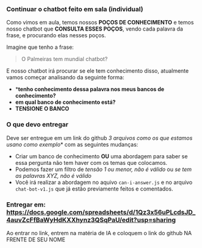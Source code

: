 ### Continuar o chatbot feito em sala (individual)

Como vimos em aula, temos nossos **POÇOS DE CONHECIMENTO** e temos nosso chatbot que **CONSULTA ESSES POÇOS**, vendo cada palavra da frase, e procurando elas nesses poços.

Imagine que tenho a frase:
> O Palmeiras tem mundial chatbot?

E nosso chatbot irá procurar se ele tem conhecimento disso, atualmente vamos começar analisando da seguinte forma:
- ***tenho conhecimento dessa palavra nos meus bancos de conhecimento?**
- **em qual banco de conhecimento está?**
- **TENSIONE O BANCO**

### O que devo entregar
Deve ser entregue em um link do github *3 arquivos como os que estamos usano como exemplo** com as seguintes mudanças:
- Criar um banco de conhecimento **OU** uma abordagem para saber se essa pergunta não tem haver com os temas que colocamos.
- Podemos fazer um filtro de *tensão 1 ou menor, não é válido* ou *se tem as palavras XYZ, não é válido*
- Você irá realizar a abordagem no aquivo `can-i-answer.js` e no arquivo `chat-bot-v1.js` que já estão previamente feitos e comentados.

### Entregar em: https://docs.google.com/spreadsheets/d/1Qz3x56uPLcdsJD_4auvZcFfBaWyHdKXXhynz3QSqPaU/edit?usp=sharing
Ao entrar no link, entrem na matéria de IA e coloquem o link do github NA FRENTE DE SEU NOME
